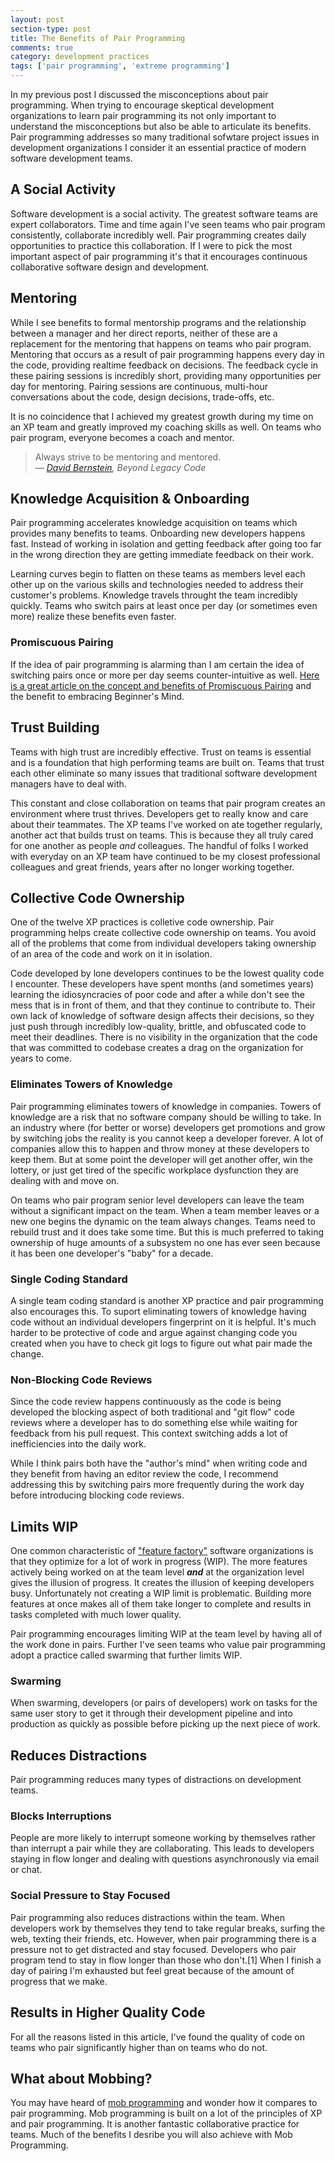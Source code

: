 ```yaml
---
layout: post
section-type: post
title: The Benefits of Pair Programming
comments: true
category: development practices
tags: ['pair programming', 'extreme programming']
---
```


In my previous post <LINK> I discussed the misconceptions about pair programming. When trying to encourage skeptical development organizations to learn pair programming its not only important to understand the misconceptions but also be able to articulate its benefits. Pair programming addresses so many traditional sofwtare project issues in development organizations I consider it an essential practice of modern software development teams. 

## A Social Activity

Software development is a social activity. The greatest software teams are expert collaborators. Time and time again I've seen teams who pair program consistently, collaborate incredibly well. Pair programming creates daily opportunities to practice this collaboration. If I were to pick the most important aspect of pair programming it's that it encourages continuous collaborative software design and development. 

## Mentoring

While I see benefits to formal mentorship programs and the relationship between a manager and her direct reports, neither of these are a replacement for the mentoring that happens on teams who pair program. Mentoring that occurs as a result of pair programming happens every day in the code, providing realtime feedback on decisions. The feedback cycle in these pairing sessions is incredibly short, providing many opportunities per day for mentoring. Pairing sessions are continuous, multi-hour conversations about the code, design decisions, trade-offs, etc. 

It is no coincidence that I achieved my greatest growth during my time on an XP team and greatly improved my coaching skills as well. On teams who pair program, everyone becomes a coach and mentor.

> Always strive to be mentoring and mentored.   
> &mdash; _[David Bernstein](https://twitter.com/ToBeAgile), Beyond Legacy Code_

## Knowledge Acquisition & Onboarding

Pair programming accelerates knowledge acquisition on teams which provides many benefits to teams. Onboarding new developers happens fast. Instead of working in isolation and getting feedback after going too far in the wrong direction they are getting immediate feedback on their work. 

Learning curves begin to flatten on these teams as members level each other up on the various skills and technologies needed to address their customer's problems. Knowledge travels throught the team incredibly quickly. Teams who switch pairs at least once per day (or sometimes even more) realize these benefits even faster.

### Promiscuous Pairing

If the idea of pair programming is alarming than I am certain the idea of switching pairs once or more per day seems counter-intuitive as well. [Here is a great article on the concept and benefits of Promiscuous Pairing](http://csis.pace.edu/~grossman/dcs/XR4-PromiscuousPairing.pdf) and the benefit to embracing Beginner's Mind. 

## Trust Building

Teams with high trust are incredibly effective. Trust on teams is essential and is a foundation that high performing teams are built on. Teams that trust each other eliminate so many issues that traditional software development managers have to deal with. 

 This constant and close collaboration on teams that pair program creates an environment where trust thrives. Developers get to really know and care about their teammates. The XP teams I've worked on ate together regularly, another act that builds trust on teams. This is because they all truly cared for one another as people _and_ colleagues. The handful of folks I worked with everyday on an XP team have continued to be my closest professional colleagues and great friends, years after no longer working together. 

## Collective Code Ownership

One of the twelve XP practices is colletive code ownership. Pair programming helps create collective code ownership on teams. You avoid all of the problems that come from individual developers taking ownership of an area of the code and work on it in isolation.

Code developed by lone developers continues to be the lowest quality code I encounter. These developers have spent months (and sometimes years) learning the idiosyncracies of poor code and after a while don't see the mess that is in front of them, and that they continue to contribute to. Their own lack of knowledge of software design affects their decisions, so they just push through incredibly low-quality, brittle, and obfuscated code to meet their deadlines. There is no visibility in the organization that the code that was committed to codebase creates a drag on the organization for years to come. 

### Eliminates Towers of Knowledge

Pair programming eliminates towers of knowledge in companies. Towers of knowledge are a risk that no software company should be willing to take. In an industry where (for better or worse) developers get promotions and grow by switching jobs the reality is you cannot keep a developer forever.  A lot of companies allow this to happen and throw money at these developers to keep them. But at some point the developer will get another offer, win the lottery, or just get tired of the specific workplace dysfunction they are dealing with and move on. 

On teams who pair program senior level developers can leave the team without a significant impact on the team. When a team member leaves or a new one begins the dynamic on the team always changes. Teams need to rebuild trust and it does take some time. But this is much preferred to taking ownership of huge amounts of a subsystem no one has ever seen because it has been one developer's "baby" for a decade. 

### Single Coding Standard

A single team coding standard is another XP practice and pair programming also encourages this. To suport eliminating towers of knowledge having code without an individual developers fingerprint on it is helpful. It's much harder to be protective of code and argue against changing code you created when you have to check git logs to figure out what pair made the change.

### Non-Blocking Code Reviews

Since the code review happens continuously as the code is being developed the blocking aspect of both traditional and "git flow" code reviews where a developer has to do something else while waiting for feedback from his pull request. This context switching adds a lot of inefficiencies into the daily work. 

While I think pairs both have the "author's mind" when writing code and they benefit from having an editor review the code, I recommend addressing this by switching pairs more frequently during the work day before introducing blocking code reviews.

## Limits WIP

One common characteristic of ["feature factory"](https://hackernoon.com/12-signs-youre-working-in-a-feature-factory-44a5b938d6a2) software organizations is that they optimize for a lot of work in progress (WIP). The more features actively being worked on at the team level __*and*__ at the organization level gives the illusion of progress. It creates the illusion of keeping developers busy. Unfortunately not creating a WIP limit is problematic. Building more features at once makes all of them take longer to complete and results in tasks completed with much lower quality. 

Pair programming encourages limiting WIP at the team level by having all of the work done in pairs. Further I've seen teams who value pair programming adopt a practice called swarming that further limits WIP.

### Swarming

When swarming, developers (or pairs of developers) work on tasks for the same user story to get it through their development pipeline and into production as quickly as possible before picking up the next piece of work.

## Reduces Distractions

Pair programming reduces many types of distractions on development teams.

### Blocks Interruptions

People are more likely to interrupt someone working by themselves rather than interrupt a pair while they are collaborating. This leads to developers staying in flow longer and dealing with questions asynchronously via email or chat. 

### Social Pressure to Stay Focused

Pair programming also reduces distractions within the team. When developers work by themselves they tend to take regular breaks, surfing the web, texting their friends, etc. However, when pair programming there is a pressure not to get distracted and stay focused. Developers who pair program tend to stay in flow longer than those who don't.[1] When I finish a day of pairing I'm exhausted but feel great because of the amount of progress that we make.

## Results in Higher Quality Code 

For all the reasons listed in this article, I've found the quality of code on teams who pair significantly higher than on teams who do not. 

## What about Mobbing?

You may have heard of [mob programming](https://en.wikipedia.org/wiki/Mob_programming) and wonder how it compares to pair programming. Mob programming is built on a lot of the principles of XP and pair programming. It is another fantastic collaborative practice for teams. Much of the benefits I desribe you will also achieve with Mob Programming. 